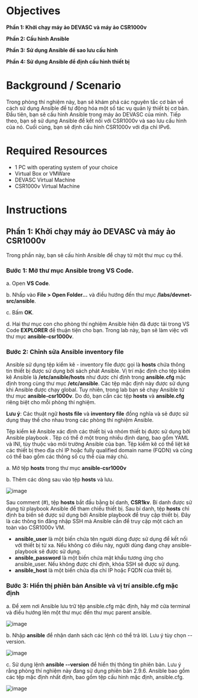 # Objectives
  **Phần 1: Khởi chạy máy ảo DEVASC và máy ảo CSR1000v**
  
  **Phần 2: Cấu hình Ansible**
  
  **Phần 3: Sử dụng Ansible để sao lưu cấu hình**
  
  **Phần 4: Sử dụng Ansible để định cấu hình thiết bị**
  
# Background / Scenario
Trong phòng thí nghiệm này, bạn sẽ khám phá các nguyên tắc cơ bản về cách sử dụng Ansible để tự động hóa một số tác vụ quản lý thiết bị cơ bản. Đầu tiên, bạn sẽ cấu hình Ansible trong máy ảo DEVASC của mình. Tiếp theo, bạn sẽ sử dụng Ansible để kết nối với CSR1000v và sao lưu cấu hình của nó. Cuối cùng, bạn sẽ định cấu hình CSR1000v với địa chỉ IPv6.

# Required Resources
* 1 PC with operating system of your choice
* Virtual Box or VMWare
* DEVASC Virtual Machine
* CSR1000v Virtual Machine

# Instructions

## Phần 1: Khởi chạy máy ảo DEVASC và máy ảo CSR1000v
Trong phần này, bạn sẽ cấu hình Ansible để chạy từ một thư mục cụ thể.
### Bước 1: Mở thư mục Ansible trong VS Code.
a. Open **VS Code**.

b. Nhấp vào **File > Open Folder...** và điều hướng đến thư mục **/labs/devnet-src/ansible**.

c. Bấm **OK**.

d. Hai thư mục con cho phòng thí nghiệm Ansible hiện đã được tải trong  VS Code **EXPLORER** để thuận tiện cho bạn. Trong lab này, bạn sẽ làm việc với thư mục **ansible-csr1000v**.

### Bước 2: Chỉnh sửa Ansible inventory file
Ansible sử dụng tệp kiểm kê - inventory file được gọi là **hosts** chứa thông tin thiết bị được sử dụng bởi sách phát Ansible. Vị trí mặc định cho tệp kiểm kê Ansible là **/etc/ansible/hosts** như được chỉ định trong **ansible.cfg** mặc định trong cùng thư mục **/etc/ansible**. Các tệp mặc định này được sử dụng khi Ansible được chạy global. Tuy nhiên, trong lab bạn sẽ chạy Ansible từ thư mục **ansible-csr1000v**. Do đó, bạn cần các tệp **hosts** và **ansible.cfg** riêng biệt cho mỗi phòng thí nghiệm.

**Lưu ý**: Các thuật ngữ **hosts file** và **inventory file** đồng nghĩa và sẽ được sử dụng thay thế cho nhau trong các phòng thí nghiệm Ansible.

Tệp kiểm kê Ansible xác định các thiết bị và nhóm thiết bị được sử dụng bởi Ansible playbook . Tệp có thể ở một trong nhiều định dạng, bao gồm YAML và INI, tùy thuộc vào môi trường Ansible của bạn. Tệp kiểm kê có thể liệt kê các thiết bị theo địa chỉ IP hoặc fully qualified domain name (FQDN) và cũng có thể bao gồm các thông số cụ thể của máy chủ.

a. Mở tệp **hosts** trong thư mục **ansible-csr1000v**

b. Thêm các dòng sau vào tệp **hosts** và lưu.

![image](https://user-images.githubusercontent.com/83932775/132676137-dddff2d7-139e-4190-93f2-a42d397bf473.png)

Sau comment (#), tệp **hosts** bắt đầu bằng bí danh, **CSR1kv**. Bí danh được sử dụng từ playbook Ansible để tham chiếu thiết bị. Sau bí danh, tệp **hosts** chỉ định ba biến sẽ được sử dụng bởi Ansible playbook để truy cập thiết bị. Đây là các thông tin đăng nhập SSH mà Ansible cần để truy cập một cách an toàn vào CSR1000v VM.

* **ansible_user** là một biến chứa tên người dùng được sử dụng để kết nối với thiết bị từ xa. Nếu không có điều này, người dùng đang chạy ansible-playbook sẽ được sử dụng.
* **ansible_password** là một biến chứa mật khẩu tương ứng cho ansible_user. Nếu không được chỉ định, khóa SSH sẽ được sử dụng.
* **ansible_host** là một biến chứa địa chỉ IP hoặc FQDN của thiết bị.

### Bước 3: Hiển thị phiên bản Ansible và vị trí ansible.cfg mặc định
a. Để xem nơi Ansible lưu trữ tệp ansible.cfg mặc định, hãy mở cửa terminal và điều hướng lên một thư mục đến thư mục parent ansible.

![image](https://user-images.githubusercontent.com/83932775/132725510-70e1e676-92ac-488e-8578-8ebee639dcf2.png)

b. Nhập **ansible** để nhận danh sách các lệnh có thể trả lời. Lưu ý tùy chọn --version.

![image](https://user-images.githubusercontent.com/83932775/132725700-b0e83838-b6df-4888-b09e-9292a5df6078.png)

c. Sử dụng lệnh **ansible --version** để hiển thị thông tin phiên bản. Lưu ý rằng phòng thí nghiệm này đang sử dụng phiên bản 2.9.6. Ansible bao gồm các tệp mặc định nhất định, bao gồm tệp cấu hình mặc định, ansible.cfg.

![image](https://user-images.githubusercontent.com/83932775/132725908-612dc0bb-fa98-4a22-9082-e0a5c3c73371.png)

### 
